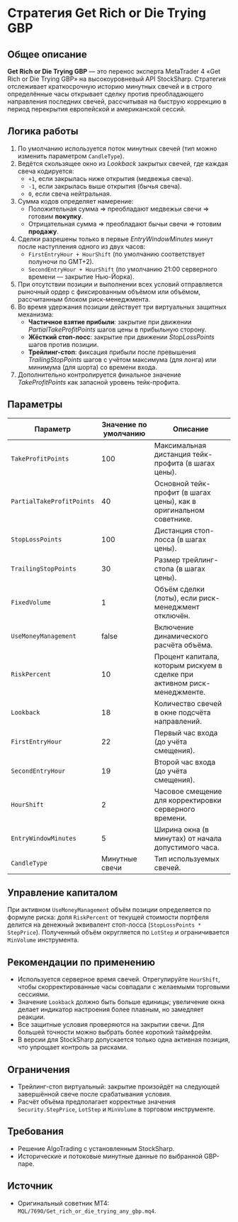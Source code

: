 # Стратегия Get Rich or Die Trying GBP

## Общее описание
**Get Rich or Die Trying GBP** — это перенос эксперта MetaTrader 4 «Get Rich or Die Trying GBP» на высокоуровневый API StockSharp. Стратегия отслеживает краткосрочную историю минутных свечей и в строго определённые часы открывает сделку против преобладающего направления последних свечей, рассчитывая на быструю коррекцию в период перекрытия европейской и американской сессий.

## Логика работы
1. По умолчанию используется поток минутных свечей (тип можно изменить параметром `CandleType`).
2. Ведётся скользящее окно из *Lookback* закрытых свечей, где каждая свеча кодируется:
   - `+1`, если закрылась ниже открытия (медвежья свеча).
   - `-1`, если закрылась выше открытия (бычья свеча).
   - `0`, если свеча нейтральная.
3. Сумма кодов определяет намерение:
   - Положительная сумма ⇒ преобладают медвежьи свечи ⇒ готовим **покупку**.
   - Отрицательная сумма ⇒ преобладают бычьи свечи ⇒ готовим **продажу**.
4. Сделки разрешены только в первые *EntryWindowMinutes* минут после наступления одного из двух часов:
   - `FirstEntryHour + HourShift` (по умолчанию соответствует полуночи по GMT+2).
   - `SecondEntryHour + HourShift` (по умолчанию 21:00 серверного времени — закрытие Нью-Йорка).
5. При отсутствии позиции и выполнении всех условий отправляется рыночный ордер с фиксированным объёмом или объёмом, рассчитанным блоком риск-менеджмента.
6. Во время удержания позиции действует три виртуальных защитных механизма:
   - **Частичное взятие прибыли**: закрытие при движении *PartialTakeProfitPoints* шагов цены в прибыльную сторону.
   - **Жёсткий стоп-лосс**: закрытие при движении *StopLossPoints* шагов против позиции.
   - **Трейлинг-стоп**: фиксация прибыли после превышения *TrailingStopPoints* шагов с учётом максимума (для лонга) или минимума (для шорта) со времени входа.
7. Дополнительно контролируется финальное значение *TakeProfitPoints* как запасной уровень тейк-профита.

## Параметры
| Параметр | Значение по умолчанию | Описание |
|----------|-----------------------|----------|
| `TakeProfitPoints` | 100 | Максимальная дистанция тейк-профита (в шагах цены). |
| `PartialTakeProfitPoints` | 40 | Основной тейк-профит (в шагах цены), как в оригинальном советнике. |
| `StopLossPoints` | 100 | Дистанция стоп-лосса (в шагах цены). |
| `TrailingStopPoints` | 30 | Размер трейлинг-стопа (в шагах цены). |
| `FixedVolume` | 1 | Объём сделки (лоты), если риск-менеджмент отключён. |
| `UseMoneyManagement` | false | Включение динамического расчёта объёма. |
| `RiskPercent` | 10 | Процент капитала, которым рискуем в сделке при активном риск-менеджменте. |
| `Lookback` | 18 | Количество свечей в окне подсчёта направлений. |
| `FirstEntryHour` | 22 | Первый час входа (до учёта смещения). |
| `SecondEntryHour` | 19 | Второй час входа (до учёта смещения). |
| `HourShift` | 2 | Часовое смещение для корректировки серверного времени. |
| `EntryWindowMinutes` | 5 | Ширина окна (в минутах) от начала допустимого часа. |
| `CandleType` | Минутные свечи | Тип используемых свечей. |

## Управление капиталом
При активном `UseMoneyManagement` объём позиции определяется по формуле риска: доля `RiskPercent` от текущей стоимости портфеля делится на денежный эквивалент стоп-лосса (`StopLossPoints * StepPrice`). Полученный объём округляется по `LotStep` и ограничивается `MinVolume` инструмента.

## Рекомендации по применению
- Используется серверное время свечей. Отрегулируйте `HourShift`, чтобы скорректированные часы совпадали с желаемыми торговыми сессиями.
- Значение `Lookback` должно быть больше единицы; увеличение окна делает индикатор настроения более плавным, но замедляет реакции.
- Все защитные условия проверяются на закрытии свечи. Для большей точности можно выбрать более короткий таймфрейм.
- В версии для StockSharp допускается только одна активная позиция, что упрощает контроль за рисками.

## Ограничения
- Трейлинг-стоп виртуальный: закрытие произойдёт на следующей завершённой свече после срабатывания условия.
- Расчёт объёма предполагает корректные значения `Security.StepPrice`, `LotStep` и `MinVolume` в торговом инструменте.

## Требования
- Решение AlgoTrading с установленным StockSharp.
- Исторические и потоковые минутные данные по выбранной GBP-паре.

## Источник
- Оригинальный советник MT4: `MQL/7690/Get_rich_or_die_trying_any_gbp.mq4`.
